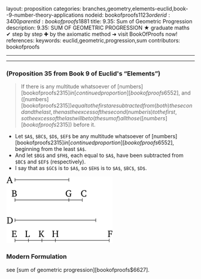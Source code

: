 layout: proposition
categories: branches,geometry,elements-euclid,book--9-number-theory-applications
nodeid: bookofproofs$1123
orderid: 3400
parentid: bookofproofs$1881
title: 9.35: Sum of Geometric Progression
description: 9.35: SUM OF GEOMETRIC PROGRESSION &#9733; graduate maths &#10004; step by step &#10010; by the axiomatic method &#10140; visit BookOfProofs now!
references: 
keywords: euclid,geometric,progression,sum
contributors: bookofproofs

---


---

### (Proposition 35 from Book 9 of Euclid's “Elements”)

> If there is any multitude whatsoever of [numbers][bookofproofs$2315] in [continued proportion][bookofproofs$6552], and ([numbers][bookofproofs$2315]) equal to the first are subtracted from (both) the second and the last, then as the excess of the second (number is) to the first, so the excess of the last will be to (the sum of) all those ([numbers][bookofproofs$2315]) before it.

* Let `$A$`, `$BC$`, `$D$`, `$EF$` be any multitude whatsoever of [numbers][bookofproofs$2315] in [continued proportion][bookofproofs$6552], beginning from the least `$A$`.
* And let `$BG$` and `$FH$`, each equal to `$A$`, have been subtracted from `$BC$` and `$EF$` (respectively).
* I say that as `$GC$` is to `$A$`, so `$EH$` is to `$A$`, `$BC$`, `$D$`.


![fig35e](https://github.com/bookofproofs/bookofproofs.github.io/blob/main/_sources/_assets/images/euclid/Book09/fig35e.png?raw=true)


### Modern Formulation

see [sum of geometric progression][bookofproofs$6627].
